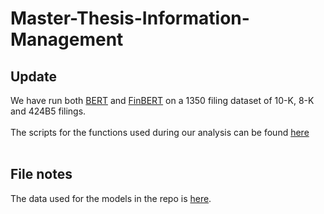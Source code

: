 # Master-Thesis-Information-Management

## Update
We have run both [BERT](https://github.com/dbejarano31/Master-Thesis-Information-Management/blob/main/BERT_HF_(5).ipynb) and [FinBERT](https://github.com/dbejarano31/Master-Thesis-Information-Management/blob/main/finBERT_HF_final.ipynb) on a 1350 filing dataset of 10-K, 8-K and 424B5 filings. 
<br></br>
The scripts for the functions used during our analysis can be found [here](https://github.com/dbejarano31/Master-Thesis-Information-Management/blob/main/final_functions-.py)
<br></br>

## File notes
The data used for the models in the repo is [here](https://drive.google.com/file/d/1o1BMTTU9YNPATL8x93l0N-h6sTZxLyDo/view?usp=sharing).

